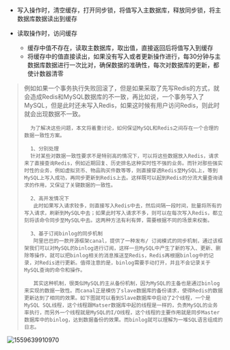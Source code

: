 - 写入操作时，清空缓存，打开同步锁，将值写入主数据库，释放同步锁，将主数据库数据读出到缓存

- 读取操作时，访问缓存

  - 缓存中值不存在，读取主数据库，取出值，直接返回后将值写入到缓存
  - 将缓存中的值直接读出，如果没有写入或者更新操作进行，每30分钟与主数据库数据进行一次比对，确保数据的准确性，每次对数据库的更新，都使计数器清零

  

>    例如如果一个事务执行失败回滚了，但是如果采取了先写Redis的方式，就会造成Redis和MySQL数据库的不一致，再比如说，一个事务写入了MySQL，但是此时还未写入Redis，如果这时候有用户访问Redis，则此时就会出现数据不一致。
>
>       为了解决这些问题，本文将着重讨论，如何保证MySQL和Redis之间存在一个合理的数据一致性方案。
>    
>       1、分别处理
>       针对某些对数据一致性要求不是特别高的情况下，可以将这些数据放入Redis，请求来了直接查询Redis，例如近期回复、历史排名这种实时性不强的业务。而针对那些强实时性的业务，例如虚拟货币、物品购买件数等等，则直接穿透Redis至MySQL上，等到MySQL上写入成功，再同步更新到Redis上去。这样既可以起到Redis的分流大量查询请求的作用，又保证了关键数据的一致性。
>    
>       2、高并发情况下
>        此时如果写入请求较多，则直接写入Redis中去，然后间隔一段时间，批量将所有的写入请求，刷新到MySQL中去；如果此时写入请求不多，则可以在每次写入Redis，都立刻将该命令同步至MySQL中去。这两种方法有利有弊，需要根据不同的场景来权衡。
>    
>       3、基于订阅binlog的同步机制
>        阿里巴巴的一款开源框架canal，提供了一种发布/ 订阅模式的同步机制，通过该框架我们可以对MySQL的binlog进行订阅，这样一旦MySQL中产生了新的写入、更新、删除等操作，就可以把binlog相关的消息推送至Redis，Redis再根据binlog中的记录，对Redis进行更新。值得注意的是，binlog需要手动打开，并且不会记录关于MySQL查询的命令和操作。
>    
>        其实这种机制，很类似MySQL的主从备份机制，因为MySQL的主备也是通过binlog来实现的数据一致性。而canal正是模仿了slave数据库的备份请求，使得Redis的数据更新达到了相同的效果。如下图就可以看到Slave数据库中启动了2个线程，一个是MySQL SQL线程，这个线程跟Matser数据库中起的线程是一样的，负责MySQL的业务率执行，而另外一个线程就是MySQL的I/O线程，这个线程的主要作用就是同步Master 数据库中的binlog，达到数据备份的效果。而binlog就可以理解为一堆SQL语言组成的日志。

![1559639910970](G:\onedriver\OneDrive\MarkDown\image\1559639910970.png)